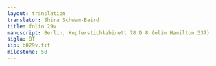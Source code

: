```yaml
---
layout: translation
translator: Shira Schwam-Baird
title: folio 29v
manuscript: Berlin, Kupferstichkabinett 78 D 8 (olim Hamilton 337)
sigla: BT
iip: b029v.tif
milestone: 58
---
```

